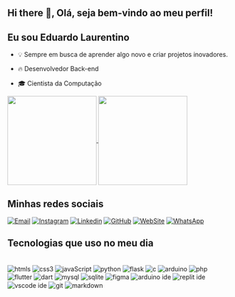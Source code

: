 ## Hi there 👋, Olá, seja bem-vindo ao meu perfil!
## Eu sou Eduardo Laurentino
- 💡 Sempre em busca de aprender algo novo e criar projetos inovadores. 

- 🔥 Desenvolvedor Back-end
- 🎓 Cientista da Computação

<a href="https://github.com/eduardo-laurentino/github-readme-stats">
  <img height=200 align="center" src="https://github-readme-stats.vercel.app/api?username=eduardo-laurentino&theme=radical" />
</a>
<a href="https://github.com/eduardo-laurentino">
  <img height=200 align="center" src="https://github-readme-stats.vercel.app/api/top-langs?username=eduardo-laurentino&layout=compact&langs_count=8&card_width=320&theme=radical" />
</a>

## Minhas redes sociais

[![Email](https://img.shields.io/badge/Gmail-D14836?style=for-the-badge&logo=gmail&logoColor=white)](mailto:eduardo811laurentino@gmail.com)
[![Instagram](https://img.shields.io/badge/Instagram-E4405F?style=for-the-badge&logo=instagram&logoColor=white)](https://www.instagram.com/eduardolaurentiino/)
[![Linkedin](https://img.shields.io/badge/LinkedIn-0077B5?style=for-the-badge&logo=linkedin&logoColor=white)](https://www.linkedin.com/in/eduardo-laurentino-477a21238/)
[![GitHub](https://img.shields.io/badge/GitHub-100000?style=for-the-badge&logo=github&logoColor=white)](https://github.com/eduardo-laurentino)
[![WebSite](https://img.shields.io/badge/website-000000?style=for-the-badge&logo=About.me&logoColor=white)]()
[![WhatsApp](https://img.shields.io/badge/WhatsApp-25D366?style=for-the-badge&logo=whatsapp&logoColor=white)](https://wa.me/5599984553895)

## Tecnologias que uso no meu dia

<div style="display:inline-block"></br>
    <img align="center" alt="htmls" src="https://img.shields.io/badge/HTML5-E34F26?style=for-the-badge&logo=html5&logoColor=white"/>
    <img align="center" alt="css3" src="https://img.shields.io/badge/CSS3-1572B6?style=for-the-badge&logo=css3&logoColor=white"/>
    <img align="center" alt="javaScript" src="https://img.shields.io/badge/JavaScript-F7DF1E?style=for-the-badge&logo=javascript&logoColor=black"/>
    <img align="center" alt="python" src="https://img.shields.io/badge/Python-14354C?style=for-the-badge&logo=python&logoColor=white"/>
    <img align="center" alt="flask" src="https://img.shields.io/badge/Flask-000000?style=for-the-badge&logo=flask&logoColor=white"/>
    <img align="center" alt="c" src="https://img.shields.io/badge/C-00599C?style=for-the-badge&logo=c&logoColor=white"/>
    <img align="center" alt="arduino" src="https://img.shields.io/badge/Arduino-00979D?style=for-the-badge&logo=Arduino&logoColor=white"/>
    <img align="center" alt="php" src="https://img.shields.io/badge/PHP-777BB4?style=for-the-badge&logo=php&logoColor=white"/>
    <img align="center" alt="flutter" src="https://img.shields.io/badge/Flutter-02569B?style=for-the-badge&logo=flutter&logoColor=white"/>
    <img align="center" alt="dart" src="https://img.shields.io/badge/Dart-0175C2?style=for-the-badge&logo=dart&logoColor=white"/>
    <img align="center" alt="mysql" src="https://img.shields.io/badge/MySQL-00000F?style=for-the-badge&logo=mysql&logoColor=white"/>
    <img align="center" alt="sqlite" src="https://img.shields.io/badge/SQLite-07405E?style=for-the-badge&logo=sqlite&logoColor=white"/>
    <img align="center" alt="figma" src="https://img.shields.io/badge/Figma-F24E1E?style=for-the-badge&logo=figma&logoColor=white"/>
    <img align="center" alt="arduino ide" src="https://img.shields.io/badge/Arduino_IDE-00979D?style=for-the-badge&logo=arduino&logoColor=white"/>
    <img align="center" alt="replit ide" src="https://img.shields.io/badge/replit-667881?style=for-the-badge&logo=replit&logoColor=white"/>
    <img align="center" alt="vscode ide" src="https://img.shields.io/badge/Visual_Studio_Code-0078D4?style=for-the-badge&logo=visual%20studio%20code&logoColor=white"/>
    <img align="center" alt="git" src="https://img.shields.io/badge/GIT-E44C30?style=for-the-badge&logo=git&logoColor=white"/>
    <img align="center" alt="markdown" src="https://img.shields.io/badge/Markdown-000000?style=for-the-badge&logo=markdown&logoColor=white"/>
</div>
